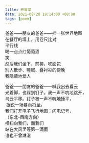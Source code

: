 ```yaml
---
title: 开胃菜
date: 2021-08-28 19:14:00 +08:00
tags: [poem]
---
```


爸爸——朋友的爸爸——挂一张世界地图  
在餐厅的墙上，用卷尺比对  
平行线  
喝一点点红葡萄酒   
笑  
然后我们坐下，前祷，吃面包  
别人散步、睡眠、叠衬衫的傍晚  
我隐蔽地爱人  

爸爸——朋友的爸爸——喊我出去看云  
光着脚，也踩到钉子。我一声不吭地跳开，    
乌云平移。钉子被一声不吭地捶平，  
 据说一场暴雨将至。  
我们打开电子飞行地图：闪电记号，  
（东北-西南方向）  
横扫向我们，而我们  
站在大风里等第一滴雨  
谁也不曾淋湿  
